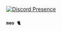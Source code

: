 <!-- ![](https://github.com/TNTKien/TNTKien.github.io/blob/732f16ab6676e1c6fbf71d9739ef234fdbe87060/assets/images/tunonsense.gif) -->
[![Discord Presence](https://lanyard.cnrad.dev/api/559979358404608001)](https://discord.com/users/559979358404608001)
#### `meo 🐈‍ ` 
